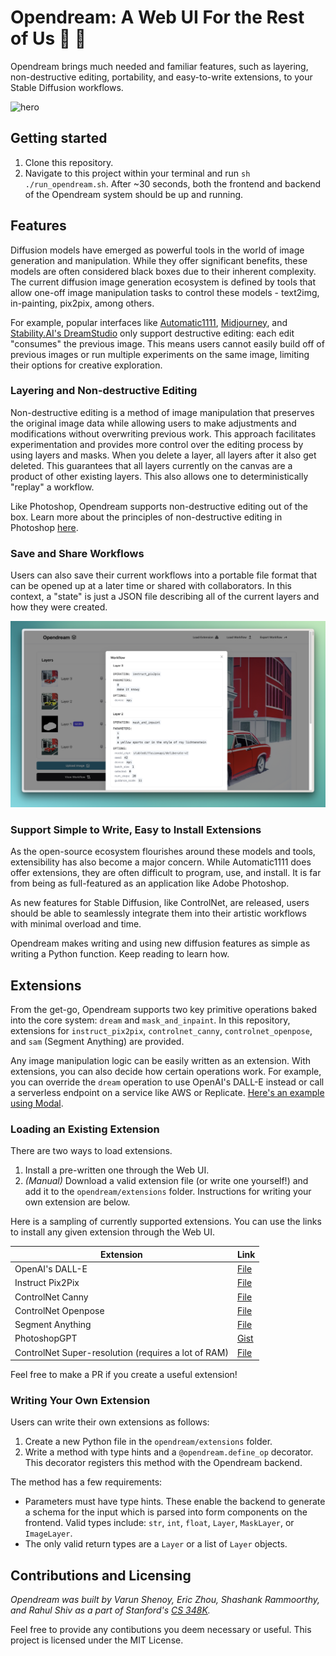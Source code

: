 # Opendream: A Web UI For the Rest of Us 💭 🎨

Opendream brings much needed and familiar features, such as layering, non-destructive editing, portability, and easy-to-write extensions, to your Stable Diffusion workflows.

![hero](images/hero.png)

## Getting started

1. Clone this repository.
2. Navigate to this project within your terminal and run `sh ./run_opendream.sh`. After ~30 seconds, both the frontend and backend of the Opendream system should be up and running.

## Features

Diffusion models have emerged as powerful tools in the world of image generation and manipulation. While they offer significant benefits, these models are often considered black boxes due to their inherent complexity. The current diffusion image generation ecosystem is defined by tools that allow one-off image manipulation tasks to control these models - text2img, in-painting, pix2pix, among others.

For example, popular interfaces like [Automatic1111](https://github.com/AUTOMATIC1111/stable-diffusion-webui), [Midjourney](https://midjourney.com/), and [Stability.AI's DreamStudio](https://beta.dreamstudio.ai/generate) only support destructive editing: each edit "consumes" the previous image. This means users cannot easily build off of previous images or run multiple experiments on the same image, limiting their options for creative exploration.

### Layering and Non-destructive Editing

Non-destructive editing is a method of image manipulation that preserves the original image data while allowing users to make adjustments and modifications without overwriting previous work. This approach facilitates experimentation and provides more control over the editing process by using layers and masks. When you delete a layer, all layers after it also get deleted. This guarantees that all layers currently on the canvas are a product of other existing layers. This also allows one to deterministically "replay" a workflow.

Like Photoshop, Opendream supports non-destructive editing out of the box. Learn more about the principles of non-destructive editing in Photoshop [here](https://helpx.adobe.com/photoshop/using/nondestructive-editing.html).

### Save and Share Workflows

Users can also save their current workflows into a portable file format that can be opened up at a later time or shared with collaborators. In this context, a "state" is just a JSON file describing all of the current layers and how they were created.

![workflow](images/workflow.png)

### Support Simple to Write, Easy to Install Extensions

As the open-source ecosystem flourishes around these models and tools, extensibility has also become a major concern. While Automatic1111 does offer extensions, they are often difficult to program, use, and install. It is far from being as full-featured as an application like Adobe Photoshop.

As new features for Stable Diffusion, like ControlNet, are released, users should be able to seamlessly integrate them into their artistic workflows with minimal overload and time.

Opendream makes writing and using new diffusion features as simple as writing a Python function. Keep reading to learn how.

## Extensions

From the get-go, Opendream supports two key primitive operations baked into the core system: `dream` and `mask_and_inpaint`. In this repository, extensions for `instruct_pix2pix`, `controlnet_canny`, `controlnet_openpose`, and `sam` (Segment Anything) are provided.

Any image manipulation logic can be easily written as an extension. With extensions, you can also decide how certain operations work. For example, you can override the `dream` operation to use OpenAI's DALL-E instead or call a serverless endpoint on a service like AWS or Replicate. [Here's an example using Modal](https://gist.github.com/varunshenoy/0146a65de2d4db3bad95c2e0e43a66a3).

### Loading an Existing Extension

There are two ways to load extensions.

1. Install a pre-written one through the Web UI.
2. _(Manual)_ Download a valid extension file (or write one yourself!) and add it to the `opendream/extensions` folder. Instructions for writing your own extension are below.

Here is a sampling of currently supported extensions. You can use the links to install any given extension through the Web UI.

| **Extension**                                       | **Link**                                                                                                                                                    |
| --------------------------------------------------- | ----------------------------------------------------------------------------------------------------------------------------------------------------------- |
| OpenAI's DALL-E                                     | [File](https://gist.githubusercontent.com/varunshenoy/4a9a6bbfedfa7def28178a8f0563320a/raw/d2d10faa0fad8c2d251e599d962b0c7f62c06db0/dalle.py)               |
| Instruct Pix2Pix                                    | [File](https://gist.githubusercontent.com/varunshenoy/894c7a723de6b4651380dd7fa2a81724/raw/fa678d8d6c430421fb481f7023ad76898dd27ad6/instruct_pix2pix.py)    |
| ControlNet Canny                                    | [File](https://gist.githubusercontent.com/varunshenoy/0b0455449454e5856021fe2971b78352/raw/1c08b376b499c25c84976eade71db9aa355dba47/controlnet_canny.py)    |
| ControlNet Openpose                                 | [File](https://gist.githubusercontent.com/varunshenoy/380722906b8ff184569af57e06fd37b7/raw/728832370db0448bc2807ffc9e267635749e6a9f/controlnet_openpose.py) |
| Segment Anything                                    | [File](https://gist.githubusercontent.com/varunshenoy/5fbc883360e5ab2a3c023ce1e286ddd5/raw/efbc92d27ae2209b15948fb52f657e88c185b349/sam.py)                 |
| PhotoshopGPT                                        | [Gist](https://gist.github.com/varunshenoy/63054e7a479f256974416ef45a51e6a0)                                                                                |
| ControlNet Super-resolution (requires a lot of RAM) | [File](https://gist.githubusercontent.com/varunshenoy/9fb80aa0eff0fec4ef4344ae9b108730/raw/cffd5e4542a5232ee0144700650a802e37f0434b/superresolution.py)     |

Feel free to make a PR if you create a useful extension!

### Writing Your Own Extension

Users can write their own extensions as follows:

1. Create a new Python file in the `opendream/extensions` folder.
2. Write a method with type hints and a `@opendream.define_op` decorator. This decorator registers this method with the Opendream backend.

The method has a few requirements:

- Parameters must have type hints. These enable the backend to generate a schema for the input which is parsed into form components on the frontend. Valid types include: `str`, `int`, `float`, `Layer`, `MaskLayer`, or `ImageLayer`.
- The only valid return types are a `Layer` or a list of `Layer` objects.

## Contributions and Licensing

_Opendream was built by Varun Shenoy, Eric Zhou, Shashank Rammoorthy, and Rahul Shiv as a part of Stanford's [CS 348K](https://cs348k.stanford.edu/)._

Feel free to provide any contibutions you deem necessary or useful. This project is licensed under the MIT License.

